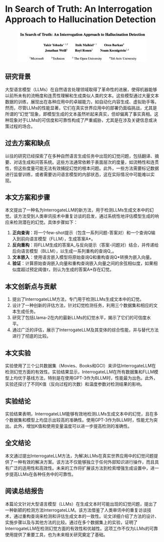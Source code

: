 # In Search of Truth: An Interrogation Approach to Hallucination Detection

<figure><img src="../.gitbook/assets/image (3) (1) (1) (1).png" alt=""><figcaption></figcaption></figure>

## 研究背景

大型语言模型（LLMs）在自然语言处理领域取得了革命性的进展，使得机器能够以前所未有的流畅度和连贯性理解和生成类似人类的文本。这些模型通过大量文本数据的训练，展现出在各种应用中的卓越能力，如自动化内容生成、虚拟助手等。然而，尽管LLMs的性能显著，它们在真实世界应用中的部署仍面临挑战，尤其是所谓的“幻觉”现象，即模型生成的文本虽然听起来真实，但却偏离了事实真相。这种现象对于LLMs的可信度和可靠性构成了严重威胁，尤其是在涉及关键信息或决策过程的场合。

## 过去方案和缺点

以往的研究已经探索了在多种自然语言生成任务中出现的幻觉问题，包括翻译、摘要、对话生成和问答系统。这些方法通常依赖于表面层次的度量，如流畅性和连贯性，但这些度量可能无法有效捕捉幻觉的根本问题。此外，一些方法需要标记数据进行监督训练，或者需要访问语言模型的内部状态，这在实际情况中可能难以实现。

## 本文方案和步骤

本文提出了一种名为InterrogateLLM的新方法，用于检测LLMs生成文本中的幻觉。该方法受到人类审讯技术中重复访谈的启发，通过系统性地评估模型生成的响应来检测潜在的幻觉。具体步骤如下：

1. **正向查询**：将一个few-shot提示（包含一系列问题-答案对）和一个查询Q输入到前向语言模型（FLLM），生成答案A\*。
2. **反向重构**：将FLLM生成的答案A_与反向提示（答案-问题对）结合，并传递给后向语言模型（BLLM），以生成一系列重构的查询Q_。
3. **文本嵌入**：使用语言嵌入模型将原始查询Q和重构查询Q\*转换为嵌入向量。
4. **验证**：计算原始查询嵌入向量和重构查询嵌入向量之间的余弦相似度，如果相似度超过预定阈值τ，则认为生成的答案A\*存在幻觉。

## 本文创新点与贡献

1. 提出了InterrogateLLM方法，专门用于检测LLMs生成文本中的幻觉。
2. 设计了一种创新的评估方法，针对幻觉检测任务，利用三个数据集和相应的文本生成任务。
3. 研究了包括Llama-2在内的最新LLMs的幻觉水平，揭示了它们的可信度水平。
4. 通过广泛的评估，展示了InterrogateLLM及其变体的综合性能，并与替代方法进行了彻底的比较。

## 本文实验

实验使用了三个公共数据集（Movies、Books和GCI）来评估InterrogateLLM在检测幻觉方面的有效性。实验结果显示，InterrogateLLM在所有数据集和FLLM模型上均优于基线方法，特别是在使用GPT-3作为BLLM时，性能最为出色。此外，实验还探讨了不同K值（反向过程的次数）和温度参数对检测结果的影响。

## 实验结论

实验结果表明，InterrogateLLM能够有效地检测LLMs生成文本中的幻觉，且在多个数据集和模型上均显示出较高的准确性。使用GPT-3作为BLLM时，性能尤为突出。此外，增加K值和使用变量温度可以进一步提高检测的准确性。

## 全文结论

本文通过提出InterrogateLLM方法，为解决LLMs在真实世界应用中的幻觉问题提供了一种有效的解决方案。该方法不仅能够独立于任何外部知识进行操作，而且具有广泛的适用性和高效性。未来的工作将扩展该方法到检索增强生成设置中，进一步提高LLMs在各种任务中的可靠性。

## 阅读总结报告

本篇论文针对大型语言模型（LLMs）在生成文本时可能出现的幻觉问题，提出了一种新颖的检测方法InterrogateLLM。该方法借鉴了人类审讯中的重复访谈技术，通过重构查询来检测和评估生成文本的一致性。论文详细介绍了方法的设计、实施步骤以及与其他方法的比较。通过在多个数据集上的实验，证明了InterrogateLLM在检测幻觉方面的有效性和优越性。这项工作不仅为LLMs的可靠使用提供了重要工具，也为未来相关研究奠定了基础。
